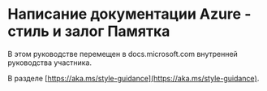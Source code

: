 # <a name="writing-azure-documentation---style-and-voice-cheat-sheet"></a>Написание документации Azure - стиль и залог Памятка

В этом руководстве перемещен в docs.microsoft.com внутренней руководства участника.

В разделе [https://aka.ms/style-guidance](https://aka.ms/style-guidance).

